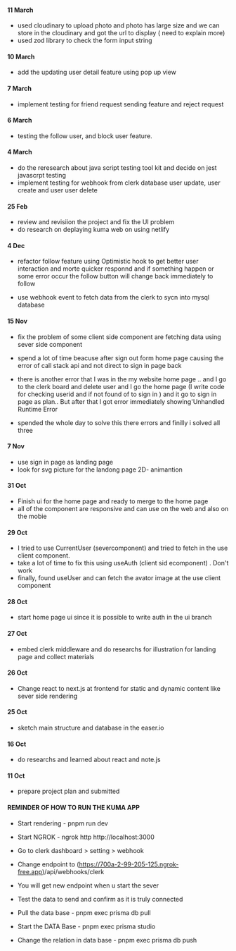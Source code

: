 #### 11 March

- used cloudinary to upload photo and photo has large size and we can store in the cloudinary and got the url to display ( need to explain more)
- used zod library to check the form input string

#### 10 March

- add the updating user detail feature using pop up view

#### 7 March

- implement testing for friend request sending feature and reject request

#### 6 March

- testing the follow user, and block user feature.

#### 4 March

- do the reresearch about java script testing tool kit and decide on jest javascrpt testing
- implement testing for webhook from clerk database user update, user create and user user delete

#### 25 Feb

- review and revisiion the project and fix the UI problem
- do research on deplaying kuma web on using netlify

#### 4 Dec

- refactor follow feature using Optimistic hook to get better user interaction and morte quicker responnd and if something happen or some error occur the follow button will change back immediately to follow

- use webhook event to fetch data from the clerk to sycn into mysql database

#### 15 Nov

- fix the problem of some client side component are fetching data using sever side component

- spend a lot of time beacuse after sign out form home page causing the error of call stack api and not direct to sign in page back

- there is another error that I was in the my website home page .. and I go to the clerk board and delete user and I go the home page (I write code for checking userid and if not found of to sign in ) and it go to sign in page as plan.. But after that I got error immediately showing'Unhandled Runtime Error

- spended the whole day to solve this there errors and finilly i solved all three

#### 7 Nov

- use sign in page as landing page
- look for svg picture for the landong page 2D- animantion

#### 31 Oct

- Finish ui for the home page and ready to merge to the home page
- all of the component are responsive and can use on the web and also on the mobie

#### 29 Oct

- I tried to use CurrentUser (severcomponent) and tried to fetch in the use client component.
- take a lot of time to fix this using useAuth (client sid ecomponent) . Don't work
- finally, found useUser and can fetch the avator image at the use client component

#### 28 Oct

- start home page ui since it is possible to write auth in the ui branch

#### 27 Oct

- embed clerk middleware and do researchs for illustration for landing page and collect materials

#### 26 Oct

- Change react to next.js at frontend for static and dynamic content like sever side rendering

#### 25 Oct

- sketch main structure and database in the easer.io

#### 16 Oct

- do researchs and learned about react and note.js

#### 11 Oct

- prepare project plan and submitted

#### REMINDER OF HOW TO RUN THE KUMA APP

- Start rendering - pnpm run dev

- Start NGROK - ngrok http http://localhost:3000

- Go to clerk dashboard > setting > webhook

- Change endpoint to (https://700a-2-99-205-125.ngrok-free.app)/api/webhooks/clerk

- You will get new endpoint when u start the sever

- Test the data to send and confirm as it is truly connected

- Pull the data base - pnpm exec prisma db pull

- Start the DATA Base - pnpm exec prisma studio

- Change the relation in data base - pnpm exec prisma db push
